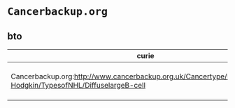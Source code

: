 # `Cancerbackup.org`
## bto
| curie                                                                                                        |   usages | nodes                                                                                                                                                                                                                            |
|--------------------------------------------------------------------------------------------------------------|----------|----------------------------------------------------------------------------------------------------------------------------------------------------------------------------------------------------------------------------------|
| Cancerbackup.org:http://www.cancerbackup.org.uk/Cancertype/Lymphomanon-Hodgkin/TypesofNHL/DiffuselargeB-cell |        2 | [http://purl.obolibrary.org/obo/BTO:0002521](https://bioregistry.io/http://purl.obolibrary.org/obo/BTO:0002521), [http://purl.obolibrary.org/obo/BTO:0006365](https://bioregistry.io/http://purl.obolibrary.org/obo/BTO:0006365) |
